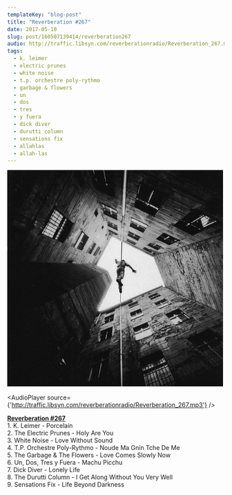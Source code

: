 ```yaml
---
templateKey: "blog-post"
title: "Reverberation #267"
date: 2017-05-10
slug: post/160507139414/reverberation267
audio: http://traffic.libsyn.com/reverberationradio/Reverberation_267.mp3
tags:
  - k. leimer
  - electric prunes
  - white noise
  - t.p. orchestre poly-rythmo
  - garbage & flowers
  - un
  - dos
  - tres
  - y fuera
  - dick diver
  - durutti column
  - sensations fix
  - allahlas
  - allah-las
---
```


![Reverberation #267](../images/fad5fbf040d8f5778bbb9a8edb3485cb5758add6b6773f8c7dc832dcae6ebf7e.png)

<AudioPlayer source={'http://traffic.libsyn.com/reverberationradio/Reverberation_267.mp3'} />

<p><a href="http://traffic.libsyn.com/reverberationradio/Reverberation_267.mp3"><b>Reverberation #267</b></a><br />1. K. Leimer - Porcelain<br />2. The Electric Prunes - Holy Are You<br />3. White Noise - Love Without Sound<br />4. T.P. Orchestre Poly-Rythmo - Noude Ma Gnin Tche De Me<br />5. The Garbage &amp; The Flowers - Love Comes Slowly Now<br />6. Un, Dos, Tres y Fuera - Machu Picchu<br />7. Dick Diver - Lonely Life<br />8. The Durutti Column - I Get Along Without You Very Well<br />9. Sensations Fix - Life Beyond Darkness</p>
